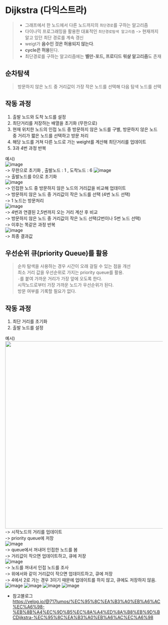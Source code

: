  # Dijkstra (다익스트라)
 > + 그래프에서 한 노드에서 다른 노드까지의 ``최단경로``를 구하는 알고리즘      
 > + 다이나믹 프로그래밍을 활용한 대표적인 ``최단경로탐색 알고리즘`` -> 현재까지 알고 있던 최단 경로를 계속 갱신      
 > + weigt가 **음수인 것은 허용되지 않는다**.    
 > + **cycle은 허용**된다.         
 > + 최단경로를 구하는 알고리즘에는 **벨만-포드, 프로디드 워샬 알고리즘**도 존재         
 
 ## 순차탐색
 > 방문하지 않은 노드 중 거리값이 가장 작은 노드를 선택해 다음 탐색 노드를 선택
 
 ## 작동 과정
 1. 출발 노드와 도착 노드를 설정
 2. 최단거리를 저장하는 배열을 초기화 (무한으로)
 3. 현재 위치한 노드의 인접 노드 중 방문하지 않은 노드를 구별,
    방문하지 않은 노드 중 거리가 짧은 노드를 선택하고 방문 처리
 4. 해당 노드를 거쳐 다른 노드로 가는 weight를 계산해 최단거리를 업데이트
 5. 3과 4번 과정 반복

예시)       
![image](https://user-images.githubusercontent.com/104772331/211724409-80bf614e-6e6b-4966-9b04-065f6a47c064.png)     
-> 무한으로 초기화 , 출발노드 : 1 , 도착노드 : 6
![image](https://user-images.githubusercontent.com/104772331/211724533-595fe184-f8ab-4ca7-9941-e851e24129a8.png)        
-> 출발노드를 0으로 초기화    
![image](https://user-images.githubusercontent.com/104772331/211724579-90cd7886-a711-4a28-9336-034bf92cc674.png)           
-> 인접한 노드 중 방문하지 않은 노드의 거리값을 비교해 업데이트      
-> 방문하지 않은 노드 중 거리값이 작은 노드를 선택 (4번 노드 선택)          
-> 1 노드는 방문처리               
![image](https://user-images.githubusercontent.com/104772331/211724993-2aa2aee4-4aa6-4656-ae03-c634b3a3a0f4.png)       
-> 4번과 연결된 2,5번까지 오는 거리 계산 후 비교            
-> 방문하지 않은 노드 중 거리값이 작은 노드 선택(2번이나 5번 노드 선택)   
-> 이후는 똑같은 과정 반복           
![image](https://user-images.githubusercontent.com/104772331/211851517-45ab8bbc-6e81-429a-9cd7-bea0605c9a5b.png)    
-> 최종 결과값         

 ## 우선순위 큐(priority Queue)를 활용
 > 순차 탐색을 사용하는 경우 시간이 오래 걸릴 수 있는 점을 개선        
 > 최소 거리 값을 우선순위로 가지는 priority queue를 활용.          
 > ``-``를 붙여 가까운 거리가 가장 앞에 오도록 한다.  
 > 시작노드로부터 가장 가까운 노드가 우선순위가 된다.    
 > 방문 여부를 기록할 필요가 없다.      
 
 ## 작동 과정 
 1. 최단 거리를 초기화
 2. 출발 노드를 설정

예시)        
<img src = "https://user-images.githubusercontent.com/104772331/211726622-72ab7a34-66bf-4971-9566-2feaf04bfe70.png" width="600" height="600"/>     
-> 시작노드의 거리를 업데이트                
-> priority queue에 저장       
![image](https://user-images.githubusercontent.com/104772331/211726727-b4303097-bed5-4ff5-b8c1-9527f3305880.png)          
-> queue에서 꺼내어 인접한 노드를 봄                
-> 거리값이 작으면 업데이트하고, 큐에 저장        
![image](https://user-images.githubusercontent.com/104772331/211727108-1a34a30e-a8d4-4fda-afba-74241c43863a.png)           
-> 노드를 꺼내서 인접 노드를 조사           
-> 위에서와 같이 거리값이 작으면 업데이트하고, 큐에 저장            
-> 4에서 2로 가는 경우 3이기 때문에 업데이트를 하지 않고, 큐에도 저장하지 않음.             
![image](https://user-images.githubusercontent.com/104772331/211727680-3c26dcb6-c087-461f-8f8e-ecd5d760425e.png)
![image](https://user-images.githubusercontent.com/104772331/211727713-e7b64de6-6f8b-4ca0-b921-c6de3d424061.png)
![image](https://user-images.githubusercontent.com/104772331/211727734-895293b1-cf19-4803-b8dc-a3d08bc3d556.png)
![image](https://user-images.githubusercontent.com/104772331/211727766-4c75eb8a-bc37-4fb1-b15e-0b462db9a428.png)

+ 참고블로그  <https://velog.io/@717lumos/%EC%95%8C%EA%B3%A0%EB%A6%AC%EC%A6%98-%EB%8B%A4%EC%9D%B5%EC%8A%A4%ED%8A%B8%EB%9D%BCDijkstra-%EC%95%8C%EA%B3%A0%EB%A6%AC%EC%A6%98>
